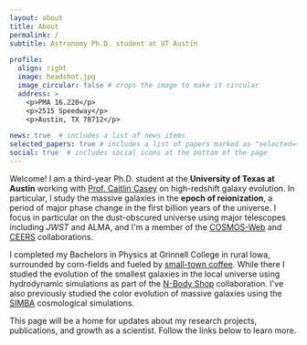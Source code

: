 ```yaml
---
layout: about
title: About
permalink: /
subtitle: Astronomy Ph.D. student at UT Austin

profile:
  align: right
  image: headshot.jpg
  image_circular: false # crops the image to make it circular
  address: >
    <p>PMA 16.220</p>
    <p>2515 Speedway</p> 
    <p>Austin, TX 78712</p>

news: true  # includes a list of news items
selected_papers: true # includes a list of papers marked as "selected={true}"
social: true  # includes social icons at the bottom of the page
---
```


Welcome! I am a third-year Ph.D. student at the **University of Texas at Austin** working with [Prof. Caitlin Casey](https://www.as.utexas.edu/~cmcasey/welcome.html) on high-redshift galaxy evolution.
In particular, I study the massive galaxies in the **epoch of reionization**, a period of major phase change in the first billion years of the universe. 
I focus in particular on the dust-obscured universe using major telescopes including *JWST* and ALMA, and I'm a member of the [COSMOS-Web](https://cosmos.astro.caltech.edu/) and [CEERS](https://ceers.github.io/) collaborations. 

I completed my Bachelors in Physics at Grinnell College in rural Iowa, surrounded by corn-fields and fueled by [small-town coffee](https://www.saintsrestcoffee.com/). 
While there I studied the evolution of the smallest galaxies in the local universe using hydrodynamic simulations as part of the [N-Body Shop](https://nbody.shop/) collaboration. 
I've also previously studied the color evolution of massive galaxies using the [SIMBA](http://simba.roe.ac.uk/) cosmological simulations.

This page will be a home for updates about my research projects, publications, and growth as a scientist. 
Follow the links below to learn more. 

<!-- 
Link to your social media connections, too. This theme is set up to use [Font Awesome icons](http://fortawesome.github.io/Font-Awesome/) and [Academicons](https://jpswalsh.github.io/academicons/), like the ones below. Add your Facebook, Twitter, LinkedIn, Google Scholar, or just disable all of them. -->
